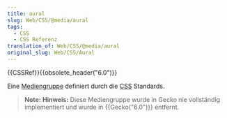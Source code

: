 ```yaml
---
title: aural
slug: Web/CSS/@media/aural
tags:
  - CSS
  - CSS Referenz
translation_of: Web/CSS/@media/aural
original_slug: Web/CSS/Aural
---
```

{{CSSRef}}{{obsolete_header("6.0")}}

Eine [Mediengruppe](/de/docs/Web/CSS/@media#Mediengruppen) definiert durch die [CSS](/de/docs/Web/CSS) Standards.

> **Note:** **Hinweis:** Diese Mediengruppe wurde in Gecko nie vollständig implementiert und wurde in {{Gecko("6.0")}} entfernt.
